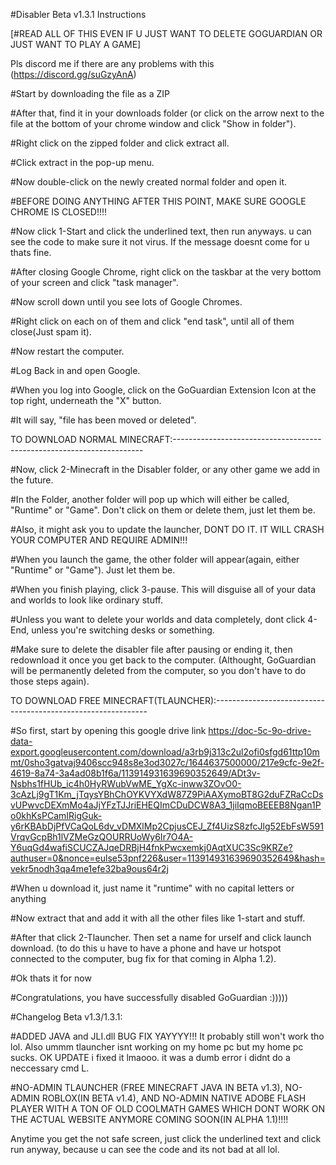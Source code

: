 #Disabler Beta v1.3.1 Instructions

[#READ ALL OF THIS EVEN IF U JUST WANT TO DELETE GOGUARDIAN OR JUST WANT TO PLAY A GAME]

Pls discord me if there are any problems with this (https://discord.gg/suGzyAnA)

#Start by downloading the file as a ZIP

#After that, find it in your downloads folder (or click on the arrow next to the file at the bottom of your chrome window and click "Show in folder").

#Right click on the  zipped folder and click extract all.

#Click extract in the pop-up menu.

#Now double-click on the newly created normal folder and open it.

#BEFORE DOING ANYTHING AFTER THIS POINT, MAKE SURE GOOGLE CHROME IS CLOSED!!!!

#Now click 1-Start and click the underlined text, then run anyways. u can see the code to make sure it not virus. If the message doesnt come for u thats fine.

#After closing Google Chrome, right click on the taskbar at the very bottom of your screen and click "task manager".

#Now scroll down until you see lots of Google Chromes.

#Right click on each on of them and click "end task", until all of them close(Just spam it).

#Now restart the computer.

#Log Back in and open Google.

#When you log into Google, click on the GoGuardian Extension Icon at the top right, underneath the "X" button.

#It will say, "file has been moved or deleted".

TO DOWNLOAD NORMAL MINECRAFT:----------------------------------------------------------------------

#Now, click 2-Minecraft in the Disabler folder, or any other game we add in the future.

#In the Folder, another folder will pop up which will either be called, "Runtime" or "Game". Don't click on them or delete them, just let them be.

#Also, it might ask you to update the launcher, DONT DO IT. IT WILL CRASH YOUR COMPUTER AND REQUIRE ADMIN!!!

#When you launch the game, the other folder will appear(again, either "Runtime" or "Game"). Just let them be.

#When you finish playing, click 3-pause. This will disguise all of your data and worlds to look like ordinary stuff.

#Unless you want to delete your worlds and data completely, dont click 4-End, unless you're switching desks or something.

#Make sure to delete the disabler file after pausing or ending it, then redownload it once you get back to the computer. (Althought, GoGuardian will be permanently deleted from the computer, so you don't have to do those steps again).

TO DOWNLOAD FREE MINECRAFT(TLAUNCHER):-------------------------------------------------------------

#So first, start by opening this google drive link https://doc-5c-9o-drive-data-export.googleusercontent.com/download/a3rb9j313c2ul2ofi0sfgd61ttp10mmt/0sho3gatvaj9406scc948s8e3od3027c/1644637500000/217e9cfc-9e2f-4619-8a74-3a4ad08b1f6a/113914931639690352649/ADt3v-Nsbhs1fHUb_ic4h0HyRWubVwME_YgXc-inww3ZOvO0-3cAzLj9gT1Km_jTqysYBhChOYKVYXdW87Z9PiAAXymoBT8G2duFZRaCcDsvUPwvcDEXmMo4aJjYFzTJJriEHEQImCDuDCW8A3_1jiIqmoBEEEB8Ngan1Po0khKsPCamIRigGuk-y6rKBAbDjPfVCaQoL6dv_vDMXlMp2CpjusCEJ_Zf4UizS8zfcJlg52EbFsW591VrqvGcpBh1lVZMeGzQOURRUoWy6Ir7O4A-Y6uqGd4wafiSCUCZAJqeDRBjH4fnkPwcxemkj0AqtXUC3Sc9KRZe?authuser=0&nonce=eulse53pnf226&user=113914931639690352649&hash=vekr5nodh3qa4me1efe32ba9ous64r2j

#When u download it, just name it "runtime" with no capital letters or anything

#Now extract that and add it with all the other files like 1-start and stuff.

#After that click 2-Tlauncher. Then set a name for urself and click launch download. (to do this u have to have a phone and have ur hotspot connected to the computer, bug fix for that coming in Alpha 1.2).

#Ok thats it for now

#Congratulations, you have successfully disabled GoGuardian :)))))




#Changelog Beta v1.3/1.3.1:

#ADDED JAVA and JLI.dll BUG FIX YAYYYY!!! It probably still won't work tho lol. Also ummm tlauncher isnt working on my home pc but my home pc sucks. OK UPDATE i fixed it lmaooo. it was a dumb error i didnt do a neccessary cmd L.

#NO-ADMIN TLAUNCHER (FREE MINECRAFT JAVA IN BETA v1.3), NO-ADMIN ROBLOX(IN BETA v1.4), AND NO-ADMIN NATIVE ADOBE FLASH PLAYER WITH A TON OF OLD COOLMATH GAMES WHICH DONT WORK ON THE ACTUAL WEBSITE ANYMORE COMING SOON(IN ALPHA 1.1)!!!!

Anytime you get the not safe screen, just click the underlined text and click run anyway, because u can see the code and its not bad at all lol.
